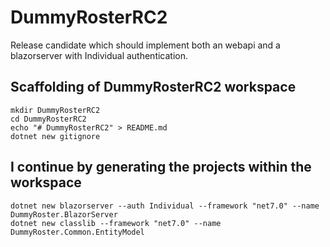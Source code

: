 # DummyRosterRC2

Release candidate which should implement both an webapi ​​and a blazorserver with Individual authentication.

## Scaffolding of DummyRosterRC2 workspace

```shell
mkdir DummyRosterRC2
cd DummyRosterRC2
echo "# DummyRosterRC2" > README.md
dotnet new gitignore
```

## I continue by generating the projects within the workspace

```shell
dotnet new blazorserver --auth Individual --framework "net7.0" --name DummyRoster.BlazorServer
dotnet new classlib --framework "net7.0" --name DummyRoster.Common.EntityModel
```
